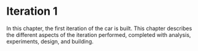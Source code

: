 # Iteration 1

In this chapter, the first iteration of the car is built. This chapter describes the different aspects of the iteration performed, completed with analysis, experiments, design, and building.

